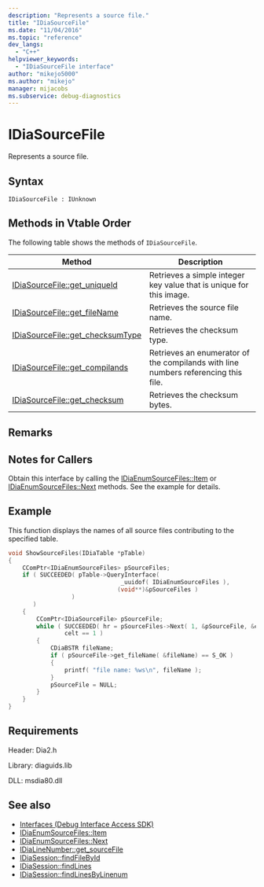 ```yaml
---
description: "Represents a source file."
title: "IDiaSourceFile"
ms.date: "11/04/2016"
ms.topic: "reference"
dev_langs:
  - "C++"
helpviewer_keywords:
  - "IDiaSourceFile interface"
author: "mikejo5000"
ms.author: "mikejo"
manager: mijacobs
ms.subservice: debug-diagnostics
---
```

# IDiaSourceFile

Represents a source file.

## Syntax

```
IDiaSourceFile : IUnknown
```

## Methods in Vtable Order
The following table shows the methods of `IDiaSourceFile`.

|Method|Description|
|------------|-----------------|
|[IDiaSourceFile::get_uniqueId](../../debugger/debug-interface-access/idiasourcefile-get-uniqueid.md)|Retrieves a simple integer key value that is unique for this image.|
|[IDiaSourceFile::get_fileName](../../debugger/debug-interface-access/idiasourcefile-get-filename.md)|Retrieves the source file name.|
|[IDiaSourceFile::get_checksumType](../../debugger/debug-interface-access/idiasourcefile-get-checksumtype.md)|Retrieves the checksum type.|
|[IDiaSourceFile::get_compilands](../../debugger/debug-interface-access/idiasourcefile-get-compilands.md)|Retrieves an enumerator of the compilands with line numbers referencing this file.|
|[IDiaSourceFile::get_checksum](../../debugger/debug-interface-access/idiasourcefile-get-checksum.md)|Retrieves the checksum bytes.|

## Remarks

## Notes for Callers
Obtain this interface by calling the [IDiaEnumSourceFiles::Item](../../debugger/debug-interface-access/idiaenumsourcefiles-item.md) or [IDiaEnumSourceFiles::Next](../../debugger/debug-interface-access/idiaenumsourcefiles-next.md) methods. See the example for details.

## Example
This function displays the names of all source files contributing to the specified table.

```C++
void ShowSourceFiles(IDiaTable *pTable)
{
    CComPtr<IDiaEnumSourceFiles> pSourceFiles;
    if ( SUCCEEDED( pTable->QueryInterface(
                                _uuidof( IDiaEnumSourceFiles ),
                               (void**)&pSourceFiles )
                  )
       )
    {
        CComPtr<IDiaSourceFile> pSourceFile;
        while ( SUCCEEDED( hr = pSourceFiles->Next( 1, &pSourceFile, &celt ) ) &&
                celt == 1 )
        {
            CDiaBSTR fileName;
            if ( pSourceFile->get_fileName( &fileName) == S_OK )
            {
                printf( "file name: %ws\n", fileName );
            }
            pSourceFile = NULL;
        }
    }
}
```

## Requirements
Header: Dia2.h

Library: diaguids.lib

DLL: msdia80.dll

## See also
- [Interfaces (Debug Interface Access SDK)](../../debugger/debug-interface-access/interfaces-debug-interface-access-sdk.md)
- [IDiaEnumSourceFiles::Item](../../debugger/debug-interface-access/idiaenumsourcefiles-item.md)
- [IDiaEnumSourceFiles::Next](../../debugger/debug-interface-access/idiaenumsourcefiles-next.md)
- [IDiaLineNumber::get_sourceFile](../../debugger/debug-interface-access/idialinenumber-get-sourcefile.md)
- [IDiaSession::findFileById](../../debugger/debug-interface-access/idiasession-findfilebyid.md)
- [IDiaSession::findLines](../../debugger/debug-interface-access/idiasession-findlines.md)
- [IDiaSession::findLinesByLinenum](../../debugger/debug-interface-access/idiasession-findlinesbylinenum.md)

